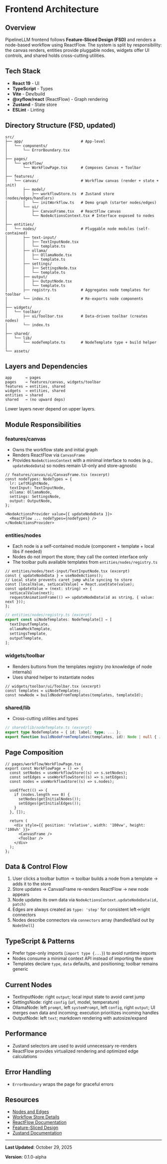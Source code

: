# Frontend Architecture

## Overview

PipelineLLM frontend follows **Feature-Sliced Design (FSD)** and renders a node-based workflow using ReactFlow. The system is split by responsibility: the canvas renders, entities provide pluggable nodes, widgets offer UI controls, and shared holds cross-cutting utilities.

## Tech Stack

- **React 19** - UI
- **TypeScript** - Types
- **Vite** - Dev/build
- **@xyflow/react** (ReactFlow) - Graph rendering
- **Zustand** - State store
- **ESLint** - Linting

## Directory Structure (FSD, updated)

```
src/
├── app/                          # App-level
│   └── components/
│       └── ErrorBoundary.tsx
│
├── pages/
│   └── workflow/
│       └── WorkFlowPage.tsx      # Composes Canvas + Toolbar
│
├── features/
│   └── canvas/                   # Workflow canvas (render + state + init)
│       ├── model/
│       │   ├── workflowStore.ts  # Zustand store (nodes/edges/handlers)
│       │   └── initWorkflow.ts   # Demo graph (starter nodes/edges)
│       └── ui/
│           ├── CanvasFrame.tsx   # ReactFlow canvas
│           └── NodeActionsContext.tsx # Interface exposed to nodes
│
├── entities/
│   └── nodes/                    # Pluggable node modules (self-contained)
│       ├── text-input/
│       │   ├── TextInputNode.tsx
│       │   └── template.ts
│       ├── ollama/
│       │   ├── OllamaNode.tsx
│       │   └── template.ts
│       ├── settings/
│       │   ├── SettingsNode.tsx
│       │   └── template.ts
│       ├── output/
│       │   ├── OutputNode.tsx
│       │   └── template.ts
│       ├── registry.ts           # Aggregates node templates for toolbar
│       └── index.ts              # Re-exports node components
│
├── widgets/
│   └── toolbar/
│       ├── ui/Toolbar.tsx        # Data-driven toolbar (creates nodes)
│       └── index.ts
│
├── shared/
│   └── lib/
│       └── nodeTemplate.ts       # NodeTemplate type + build helper
│
└── assets/
```

## Layers and Dependencies

```
app      → pages
pages    → features/canvas, widgets/toolbar
features → entities, shared
widgets  → entities, shared
entities → shared
shared   → (no upward deps)
```

Lower layers never depend on upper layers.

## Module Responsibilities

### features/canvas

- Owns the workflow state and initial graph
- Renders ReactFlow via `CanvasFrame`
- Provides `NodeActionsContext` with a minimal interface to nodes (e.g., `updateNodeData`) so nodes remain UI-only and store-agnostic

```tsx
// features/canvas/ui/CanvasFrame.tsx (excerpt)
const nodeTypes: NodeTypes = {
  lr: LeftRightNode,
  textInput: TextInputNode,
  ollama: OllamaNode,
  settings: SettingsNode,
  output: OutputNode,
};

<NodeActionsProvider value={{ updateNodeData }}>
  <ReactFlow ... nodeTypes={nodeTypes} />
</NodeActionsProvider>
```

### entities/nodes

- Each node is a self-contained module (component + template + local libs if needed)
- Nodes do not import the store; they call the context interface only
- The toolbar pulls available templates from `entities/nodes/registry.ts`

```tsx
// entities/nodes/text-input/TextInputNode.tsx (excerpt)
const { updateNodeData } = useNodeActions();
// Local state prevents caret jump while syncing to store
const [localValue, setLocalValue] = React.useState(value);
const updateValue = (next: string) => {
  setLocalValue(next);
  requestAnimationFrame(() => updateNodeData(id as string, { value: next }));
};
```

```ts
// entities/nodes/registry.ts (excerpt)
export const uiNodeTemplates: NodeTemplate[] = [
  textInputTemplate,
  ollamaMockTemplate,
  settingsTemplate,
  outputTemplate,
];
```

### widgets/toolbar

- Renders buttons from the templates registry (no knowledge of node internals)
- Uses shared helper to instantiate nodes

```tsx
// widgets/toolbar/ui/Toolbar.tsx (excerpt)
const templates = uiNodeTemplates;
const newNode = buildNodeFromTemplates(templates, templateId);
```

### shared/lib

- Cross-cutting utilities and types

```ts
// shared/lib/nodeTemplate.ts (excerpt)
export type NodeTemplate = { id; label; type; ... };
export function buildNodeFromTemplates(templates, id): Node | null { ... }
```

## Page Composition

```tsx
// pages/workflow/WorkFlowPage.tsx
export const WorkFlowPage = () => {
  const setNodes = useWorkflowStore((s) => s.setNodes);
  const setEdges = useWorkflowStore((s) => s.setEdges);
  const nodes = useWorkflowStore((s) => s.nodes);

  useEffect(() => {
    if (nodes.length === 0) {
      setNodes(getInitialNodes());
      setEdges(getInitialEdges());
    }
  }, []);

  return (
    <div style={{ position: 'relative', width: '100vw', height: '100vh' }}>
      <CanvasFrame />
      <Toolbar />
    </div>
  );
};
```

## Data & Control Flow

1) User clicks a toolbar button → toolbar builds a node from a template → adds it to the store
2) Store updates → CanvasFrame re-renders ReactFlow → new node appears
3) Node updates its own data via `NodeActionsContext.updateNodeData(id, patch)`
4) Edges are always created as `type: 'step'` for consistent left→right connectors
5) Nodes describe connectors via `connectors` array (handled/laid out by `NodeShell`)

## TypeScript & Patterns

- Prefer type-only imports (`import type {...}`) to avoid runtime imports
- Nodes consume a minimal context API instead of importing the store
- Templates declare `type`, `data` defaults, and positioning; toolbar remains generic

## Current Nodes

- TextInputNode: right `output`; local input state to avoid caret jump
- SettingsNode: right `config` (url, model, temperature)
- OllamaNode: left `prompt`, left `systemPrompt`, left `config`, right `output`; UI merges own data and incoming; execution prioritizes incoming handles
- OutputNode: left `text`; markdown rendering with autosize/expand

## Performance

- Zustand selectors are used to avoid unnecessary re-renders
- ReactFlow provides virtualized rendering and optimized edge calculations

## Error Handling

- `ErrorBoundary` wraps the page for graceful errors

## Resources

- [Nodes and Edges](./NODES_AND_EDGES.md)
- [Workflow Store Details](./WORKFLOW_STORE.md)
- [ReactFlow Documentation](https://reactflow.dev/)
- [Feature-Sliced Design](https://feature-sliced.design/)
- [Zustand Documentation](https://zustand-demo.pmnd.rs/)

---

**Last Updated**: October 29, 2025

**Version**: 0.1.0-alpha
